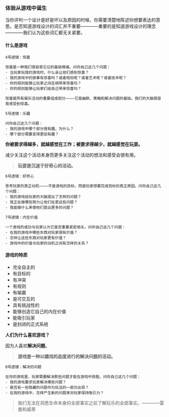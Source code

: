 ### 体验从游戏中诞生

当你评判一个设计是好是坏以及原因的时候，你需要清楚地陈述你想要表达的意思。是否知道游戏设计的词汇并不重要————重要的是知道游戏设计的理念————我们认为这些词汇都无关紧要。

#### 什么是游戏


~~~~
4号透镜：惊喜

惊喜是一种我们很容易忘记的基础情绪。问你自己这几个问题：
- 当玩家玩我的游戏时，什么会让他们感到惊喜？
- 我的游戏中的故事有惊喜吗？或者规则呢？或者艺术呢？或者技术呢？
- 你的规则能够让玩家之间互相带来惊喜吗？
- 你的规则能够让玩家们给自己带来惊喜吗？

惊喜是所有娱乐活动的重要组成部分————它是幽默、策略和解决问题的基础。我们的大脑很容易感受到惊喜。
~~~~

~~~~
5号透镜：乐趣

问你自己这几个问题：
- 我的游戏中哪个部分很有趣，为什么？
- 哪个部分需要变得更加有趣？
~~~~

**你被要求得越多，就越感觉在工作；被要求得越少，就越感觉在玩耍。**

减少关注这个活动本身而更多关注这个活动的想法和感受会很有用。

> **玩耍是沉迷于好奇心的活动。**

~~~~
6号透镜：好奇心

思考玩家的真正动机————不是游戏的目标，而是玩家想要完成目标的真正原因。问你自己这几个问题：
- 我的游戏给玩家的大脑提出了怎样的问题？
- 我正在做哪些努力让他们在意这些问题？
- 我能做什么来使他们提出更多的问题？
~~~~

~~~~
7号透镜：内生价值

一个游戏的成功与玩家认为它是否重要紧密相关。问你自己这几个问题：
- 在我的游戏中哪些东西对玩家很有价值？
- 怎样让这些东西对玩家更有价值？
- 游戏中的价值与玩家的动机之间有怎样的关系？
~~~~

#### 游戏的特质
- 完全自主的
- 有目标的
- 有冲突
- 有规则
- 有输赢
- 是可交互的
- 具有挑战性的
- 能够创造它自己的内在价值
- 能吸引玩家
- 是封闭的正式系统


**人们为什么喜欢游戏？**

因为人喜欢**解决问题**。

> **游戏是一种以嬉戏的态度进行的解决问题的活动。**

~~~~
8号透镜：解决的问题

在你的游戏里，玩家需要解决那些问题才能在游戏中获胜。问你自己这几个问题：
- 我的游戏要求玩家解决哪些问题？
- 是否有一些隐藏的问题作为玩法的一部分出现？
- 在我的游戏中，怎样产生新的问题来对玩家保持吸引力？
~~~~

> 我们无法在洞悉生命本身的全部事实之前了解玩乐的全部事实。————雷曼和威蒂


